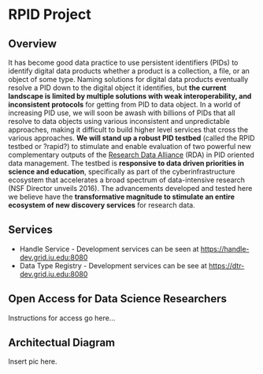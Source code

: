 # RPID Project

## Overview

It has become good data practice to use persistent identifiers (PIDs) to identify digital data products whether a product is a collection, a file, or an object of some type. Naming solutions for digital data products eventually resolve a PID down to the digital object it identifies, but **the current landscape is limited by multiple solutions with weak interoperability, and inconsistent protocols** for getting from PID to data object. In a world of increasing PID use, we will soon be awash with billions of PIDs that all resolve to data objects using various inconsistent and unpredictable approaches, making it difficult to build higher level services that cross the various approaches. **We will stand up a robust PID testbed** (called the RPID testbed or ?rapid?) to stimulate and enable evaluation of two powerful new complementary outputs of the [Research Data Alliance](https://www.rd-alliance.org) (RDA) in PID oriented data management. The testbed is **responsive to data driven priorities in science and education**, specifically as part of the cyberinfrastructure ecosystem that accelerates a broad spectrum of data-intensive research (NSF Director unveils 2016). The advancements developed and tested here we believe have the **transformative magnitude to stimulate an entire ecosystem of new discovery services** for research data.

## Services
   * Handle Service - Development services can be seen at https://handle-dev.grid.iu.edu:8080
   * Data Type Registry - Development services can be see at https://dtr-dev.grid.iu.edu:8080

## Open Access for Data Science Researchers

Instructions for access go here... 

## Architectual Diagram

Insert pic here. 
